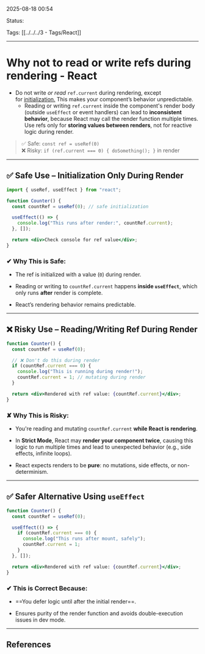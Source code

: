 
2025-08-18 00:54

Status:

Tags: [[../../../3 - Tags/React]]

---
# Why not to read or write refs during rendering - React

- Do not write _or read_ `ref.current` during rendering, except for [initialization.](https://react.dev/reference/react/useRef#avoiding-recreating-the-ref-contents) This makes your component’s behavior unpredictable.
	- Reading or writing `ref.current` inside the component's render body (outside `useEffect` or event handlers) can lead to **inconsistent behavior**, because React may call the render function multiple times. Use refs only for **storing values between renders**, not for reactive logic during render.
> 	✅ Safe: `const ref = useRef(0)`  
> 	❌ Risky: `if (ref.current === 0) { doSomething(); }` in render


---

## ✅ Safe Use – Initialization Only During Render

```jsx
import { useRef, useEffect } from "react";

function Counter() {
  const countRef = useRef(0); // safe initialization

  useEffect(() => {
    console.log("This runs after render:", countRef.current);
  }, []);

  return <div>Check console for ref value</div>;
}
```

### ✔ Why This is Safe:

- The ref is initialized with a value (`0`) during render.
    
- Reading or writing to `countRef.current` happens **inside `useEffect`**, which only runs **after** render is complete.
    
- React’s rendering behavior remains predictable.
    

---

## ❌ Risky Use – Reading/Writing Ref During Render

```jsx
function Counter() {
  const countRef = useRef(0);

  // ❌ Don't do this during render
  if (countRef.current === 0) {
    console.log("This is running during render!");
    countRef.current = 1; // mutating during render
  }

  return <div>Rendered with ref value: {countRef.current}</div>;
}
```

### ✘ Why This is Risky:

- You're reading and mutating `countRef.current` **while React is rendering**.
    
- In **Strict Mode**, React may **render your component twice**, causing this logic to run multiple times and lead to unexpected behavior (e.g., side effects, infinite loops).
    
- React expects renders to be **pure**: no mutations, side effects, or non-determinism.
    

---

## ✅ Safer Alternative Using `useEffect`

```jsx
function Counter() {
  const countRef = useRef(0);

  useEffect(() => {
    if (countRef.current === 0) {
      console.log("This runs after mount, safely");
      countRef.current = 1;
    }
  }, []);

  return <div>Rendered with ref value: {countRef.current}</div>;
}
```

### ✔ This is Correct Because:

- ==You defer logic until after the initial render==.
    
- Ensures purity of the render function and avoids double-execution issues in dev mode.
    


---
## References